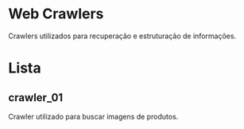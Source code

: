 # Web Crawlers
Crawlers utilizados para recuperação e estruturação de informações.

# Lista

## crawler_01
Crawler utilizado para buscar imagens de produtos.
